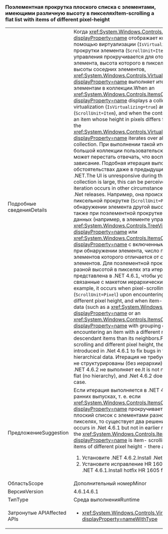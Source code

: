### <a name="item-scrolling-a-flat-list-with-items-of-different-pixel-height"></a><span data-ttu-id="5c95e-101">Поэлементная прокрутка плоского списка с элементами, имеющими различную высоту в пикселях</span><span class="sxs-lookup"><span data-stu-id="5c95e-101">Item-scrolling a flat list with items of different pixel-height</span></span>

|   |   |
|---|---|
|<span data-ttu-id="5c95e-102">Подробные сведения</span><span class="sxs-lookup"><span data-stu-id="5c95e-102">Details</span></span>|<span data-ttu-id="5c95e-103">Когда <xref:System.Windows.Controls.ItemsControl?displayProperty=name> отображает коллекцию с помощью виртуализации (<code>IsVirtualizing=true</code>) и прокрутки элемента (<code>ScrollUnit=Item</code>) и когда элемент управления прокручивается для отображения элемента, высота которого в пикселях отличается о высоты соседних элементов, <xref:System.Windows.Controls.VirtualizingStackPanel?displayProperty=name> выполняет итерацию по всем элементам в коллекции.</span><span class="sxs-lookup"><span data-stu-id="5c95e-103">When an <xref:System.Windows.Controls.ItemsControl?displayProperty=name> displays a collection using virtualization (<code>IsVirtualizing=true</code>) and item- scrolling (<code>ScrollUnit=Item</code>), and when the control scrolls to display an item whose height in pixels differs from its neighbors, the <xref:System.Windows.Controls.VirtualizingStackPanel?displayProperty=name> iterates over all items in the collection.</span></span> <span data-ttu-id="5c95e-104">При выполнении такой итерации для большой коллекции пользовательский интерфейс может перестать отвечать, что воспринимается как зависание. Подобная итерация выполняется в других обстоятельствах даже в предыдущих выпусках .NET.</span><span class="sxs-lookup"><span data-stu-id="5c95e-104">The UI is unresponsive during this iteration; if the collection is large, this can be perceived as a hang.The iteration occurs in other circumstances, even in previous .Net releases.</span></span> <span data-ttu-id="5c95e-105">Например, она происходит при пиксельной прокрутке (<code>ScrollUnit=Pixel</code>) при обнаружении элемента другой высоты в пикселях, а также при поэлементной прокрутке иерархических данных (например, в элементе управления <xref:System.Windows.Controls.TreeView?displayProperty=name> или <xref:System.Windows.Controls.ItemsControl?displayProperty=name> с включенным группированием) при обнаружении элемента, число подчиненных элементов которого отличается от соседних элементов. Для поэлементной прокрутки элементов с разной высотой в пикселях эта итерация была представлена в .NET 4.6.1, чтобы устранить ошибки, связанные с макетом иерархических данных.</span><span class="sxs-lookup"><span data-stu-id="5c95e-105">For example, it occurs when pixel-scrolling (<code>ScrollUnit=Pixel</code>) upon encountering an item with different pixel height, and when item-scrolling hierarchical data (such as a <xref:System.Windows.Controls.TreeView?displayProperty=name> or an <xref:System.Windows.Controls.ItemsControl?displayProperty=name> with grouping enabled) upon encountering an item with a different number of descendant items than its neighbors.For the case of item-scrolling and different pixel height, the iteration was introduced in .Net 4.6.1 to fix bugs in the layout of hierarchical data.</span></span>  <span data-ttu-id="5c95e-106">Итерация не требуется, если данные не структурированы (без иерархии), и в этом случае .NET 4.6.2 не выполняет ее.</span><span class="sxs-lookup"><span data-stu-id="5c95e-106">It is not needed if the data is flat (no hierarchy), and .Net 4.6.2 does not do it in that case.</span></span>|
|<span data-ttu-id="5c95e-107">Предложение</span><span class="sxs-lookup"><span data-stu-id="5c95e-107">Suggestion</span></span>|<span data-ttu-id="5c95e-108">Если итерация выполняется в .NET 4.6.1, но не в более ранних выпусках, т. е. если <xref:System.Windows.Controls.ItemsControl?displayProperty=name> прокручивает поэлементно плоский список с элементами разной высоты в пикселях, то существует два решения:</span><span class="sxs-lookup"><span data-stu-id="5c95e-108">If the iteration occurs in .Net 4.6.1 but not in earlier releases - that is, if the <xref:System.Windows.Controls.ItemsControl?displayProperty=name> is item- scrolling a flat list with items of different pixel height - there are two remedies:</span></span><ol><li><span data-ttu-id="5c95e-109">Установите .NET 4.6.2.</span><span class="sxs-lookup"><span data-stu-id="5c95e-109">Install .Net 4.6.2.</span></span></li><li><span data-ttu-id="5c95e-110">Установите исправление HR 1605 для .NET 4.6.1.</span><span class="sxs-lookup"><span data-stu-id="5c95e-110">Install hotfix HR 1605 for .Net 4.6.1.</span></span></li></ol>|
|<span data-ttu-id="5c95e-111">Область</span><span class="sxs-lookup"><span data-stu-id="5c95e-111">Scope</span></span>|<span data-ttu-id="5c95e-112">Дополнительный номер</span><span class="sxs-lookup"><span data-stu-id="5c95e-112">Minor</span></span>|
|<span data-ttu-id="5c95e-113">Версия</span><span class="sxs-lookup"><span data-stu-id="5c95e-113">Version</span></span>|<span data-ttu-id="5c95e-114">4.6.1</span><span class="sxs-lookup"><span data-stu-id="5c95e-114">4.6.1</span></span>|
|<span data-ttu-id="5c95e-115">Тип</span><span class="sxs-lookup"><span data-stu-id="5c95e-115">Type</span></span>|<span data-ttu-id="5c95e-116">Среда выполнения</span><span class="sxs-lookup"><span data-stu-id="5c95e-116">Runtime</span></span>|
|<span data-ttu-id="5c95e-117">Затронутые API</span><span class="sxs-lookup"><span data-stu-id="5c95e-117">Affected APIs</span></span>|<ul><li><xref:System.Windows.Controls.VirtualizingStackPanel?displayProperty=nameWithType></li></ul>|

